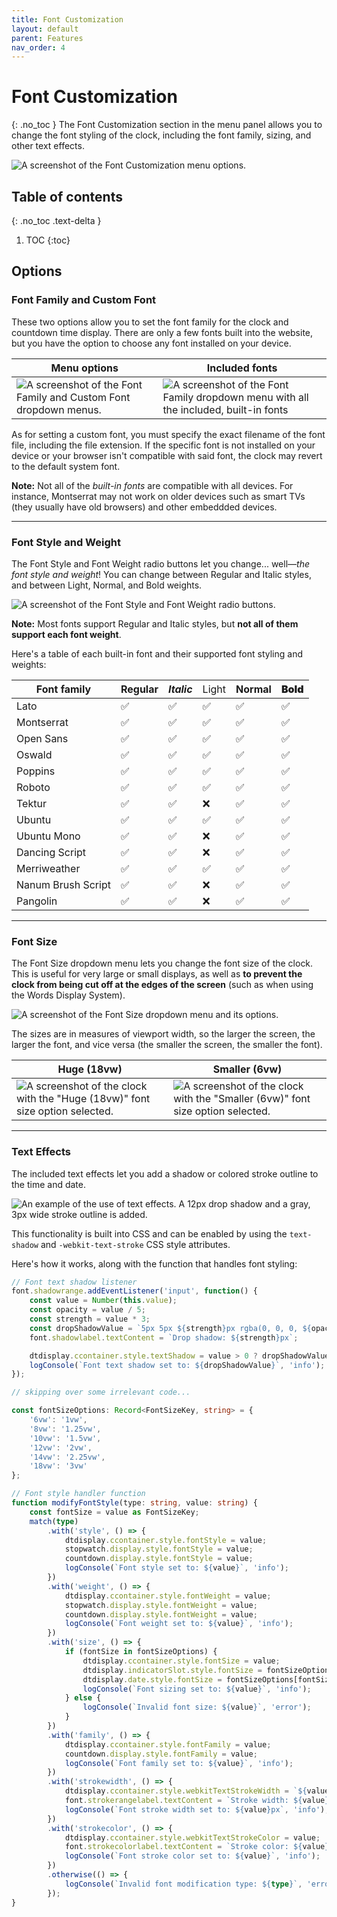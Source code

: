 ```yaml
---
title: Font Customization
layout: default
parent: Features
nav_order: 4
---
```

# Font Customization
{: .no_toc }
The Font Customization section in the menu panel allows you to change the font styling of the clock, including the font family, sizing, and other text effects.

![A screenshot of the Font Customization menu options.](/assets/images/docs-Features/fontcustomization/fontcustomization.png)

## Table of contents
{: .no_toc .text-delta }
1. TOC
{:toc}

## Options
### Font Family and Custom Font
These two options allow you to set the font family for the clock and countdown time display. There are only a few fonts built into the website, but you have the option to choose any font installed on your device.

| Menu options | Included fonts |
| --- | --- |
| ![A screenshot of the Font Family and Custom Font dropdown menus.](/assets/images/docs-Features/fontcustomization/fontfamily.png) | ![A screenshot of the Font Family dropdown menu with all the included, built-in fonts](/assets/images/docs-Features/fontcustomization/fontfamily-dropdown.png) |

As for setting a custom font, you must specify the exact filename of the font file, including the file extension. If the specific font is not installed on your device or your browser isn't compatible with said font, the clock may revert to the default system font.

**Note:** Not all of the *built-in fonts* are compatible with all devices. For instance, Montserrat may not work on older devices such as smart TVs (they usually have old browsers) and other embeddded devices.

<hr>

### Font Style and Weight
The Font Style and Font Weight radio buttons let you change... well—*the font style and weight*! You can change between Regular and Italic styles, and between Light, Normal, and Bold weights.

![A screenshot of the Font Style and Font Weight radio buttons.](/assets/images/docs-Features/fontcustomization/fontstyleweight.png)

**Note:** Most fonts support Regular and Italic styles, but **not all of them support each font weight**.

Here's a table of each built-in font and their supported font styling and weights:

| Font family | Regular | *Italic* | <span style="font-weight: lighter;">Light</span> | Normal | <span style="font-weight: bolder;">Bold</span> |
| --- | --- | --- | --- | --- | --- |
| Lato | ✅ | ✅ | ✅ | ✅ | ✅ |
| Montserrat | ✅ | ✅ | ✅ | ✅ | ✅ |
| Open Sans | ✅ | ✅ | ✅ | ✅ | ✅ |
| Oswald | ✅ | ✅ | ✅ | ✅ | ✅ |
| Poppins | ✅ | ✅ | ✅ | ✅ | ✅ |
| Roboto | ✅ | ✅ | ✅ | ✅ | ✅ |
| Tektur | ✅ | ✅ | ❌ | ✅ | ✅ |
| Ubuntu | ✅ | ✅ | ✅ | ✅ | ✅ |
| Ubuntu Mono | ✅ | ✅ | ❌ | ✅ | ✅ |
| Dancing Script | ✅ | ✅ | ❌ | ✅ | ✅ |
| Merriweather | ✅ | ✅ | ✅ | ✅ | ✅ |
| Nanum Brush Script | ✅ | ✅ | ❌ | ✅ | ✅ |
| Pangolin | ✅ | ✅ | ❌ | ✅ | ✅ |

<hr>

### Font Size
The Font Size dropdown menu lets you change the font size of the clock. This is useful for very large or small displays, as well as **to prevent the clock from being cut off at the edges of the screen** (such as when using the Words Display System).

![A screenshot of the Font Size dropdown menu and its options.](/assets/images/docs-Features/fontcustomization/fontsize.png)

The sizes are in measures of viewport width, so the larger the screen, the larger the font, and vice versa (the smaller the screen, the smaller the font).

| Huge (18vw) | Smaller (6vw) |
| --- | --- |
| ![A screenshot of the clock with the "Huge (18vw)" font size option selected.](/assets/images/docs-Features/fontcustomization/fontsize-huge.png) | ![A screenshot of the clock with the "Smaller (6vw)" font size option selected.](/assets/images/docs-Features/fontcustomization/fontsize-smaller.png) |

<hr>

### Text Effects
The included text effects let you add a shadow or colored stroke outline to the time and date.

![An example of the use of text effects. A 12px drop shadow and a gray, 3px wide stroke outline is added.](/assets/images/docs-Features/fontcustomization/texteffects-example.png)

This functionality is built into CSS and can be enabled by using the `text-shadow` and `-webkit-text-stroke` CSS style attributes.

Here's how it works, along with the function that handles font styling:

```ts
// Font text shadow listener
font.shadowrange.addEventListener('input', function() {
    const value = Number(this.value);
    const opacity = value / 5;
    const strength = value * 3;
    const dropShadowValue = `5px 5px ${strength}px rgba(0, 0, 0, ${opacity})`;
    font.shadowlabel.textContent = `Drop shadow: ${strength}px`;

    dtdisplay.ccontainer.style.textShadow = value > 0 ? dropShadowValue : '';
    logConsole(`Font text shadow set to: ${dropShadowValue}`, 'info');
});

// skipping over some irrelevant code...

const fontSizeOptions: Record<FontSizeKey, string> = {
    '6vw': '1vw',
    '8vw': '1.25vw',
    '10vw': '1.5vw',
    '12vw': '2vw',
    '14vw': '2.25vw',
    '18vw': '3vw'
};

// Font style handler function
function modifyFontStyle(type: string, value: string) {
    const fontSize = value as FontSizeKey;
    match(type)
        .with('style', () => {
            dtdisplay.ccontainer.style.fontStyle = value;
            stopwatch.display.style.fontStyle = value;
            countdown.display.style.fontStyle = value;
            logConsole(`Font style set to: ${value}`, 'info');
        })
        .with('weight', () => {
            dtdisplay.ccontainer.style.fontWeight = value;
            stopwatch.display.style.fontWeight = value;
            countdown.display.style.fontWeight = value;
            logConsole(`Font weight set to: ${value}`, 'info');
        })
        .with('size', () => {
            if (fontSize in fontSizeOptions) {
                dtdisplay.ccontainer.style.fontSize = value;
                dtdisplay.indicatorSlot.style.fontSize = fontSizeOptions[fontSize];
                dtdisplay.date.style.fontSize = fontSizeOptions[fontSize];
                logConsole(`Font sizing set to: ${value}`, 'info');
            } else {
                logConsole(`Invalid font size: ${value}`, 'error');
            }
        })
        .with('family', () => {
            dtdisplay.ccontainer.style.fontFamily = value;
            countdown.display.style.fontFamily = value;
            logConsole(`Font family set to: ${value}`, 'info');
        })
        .with('strokewidth', () => {
            dtdisplay.ccontainer.style.webkitTextStrokeWidth = `${value}px`;
            font.strokerangelabel.textContent = `Stroke width: ${value}px`;
            logConsole(`Font stroke width set to: ${value}px`, 'info');
        })
        .with('strokecolor', () => {
            dtdisplay.ccontainer.style.webkitTextStrokeColor = value;
            font.strokecolorlabel.textContent = `Stroke color: ${value}`;
            logConsole(`Font stroke color set to: ${value}`, 'info');
        })
        .otherwise(() => {
            logConsole(`Invalid font modification type: ${type}`, 'error');
        });
}
```
